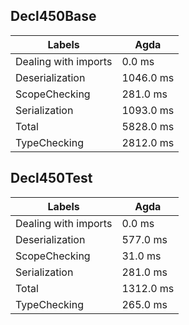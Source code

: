 
## Decl450Base

Labels|Agda
---|---
Dealing with imports|0.0 ms
Deserialization|1046.0 ms
ScopeChecking|281.0 ms
Serialization|1093.0 ms
Total|5828.0 ms
TypeChecking|2812.0 ms


## Decl450Test

Labels|Agda
---|---
Dealing with imports|0.0 ms
Deserialization|577.0 ms
ScopeChecking|31.0 ms
Serialization|281.0 ms
Total|1312.0 ms
TypeChecking|265.0 ms

